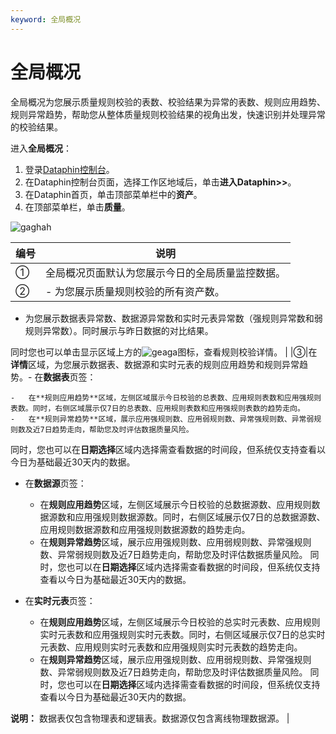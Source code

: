 ```yaml
---
keyword: 全局概况
---
```


# 全局概况

全局概况为您展示质量规则校验的表数、校验结果为异常的表数、规则应用趋势、规则异常趋势，帮助您从整体质量规则校验结果的视角出发，快速识别并处理异常的校验结果。

进入**全局概况**：

1.  登录[Dataphin控制台](https://dataphin.console.aliyun.com/workingArea)。
2.  在Dataphin控制台页面，选择工作区地域后，单击**进入Dataphin\>\>**。
3.  在Dataphin首页，单击顶部菜单栏中的**资产**。
4.  在顶部菜单栏，单击**质量**。

![gaghah](https://static-aliyun-doc.oss-accelerate.aliyuncs.com/assets/img/zh-CN/7831429061/p182164.png)

|编号|说明|
|--|--|
|①|全局概况页面默认为您展示今日的全局质量监控数据。|
|②|-   为您展示质量规则校验的所有资产数。
-   为您展示数据表异常数、数据源异常数和实时元表异常数（强规则异常数和弱规则异常数）。同时展示与昨日数据的对比结果。

同时您也可以单击显示区域上方的![geaga](https://static-aliyun-doc.oss-accelerate.aliyuncs.com/assets/img/zh-CN/4773633061/p175183.png)图标，查看规则校验详情。 |
|③|在**详情**区域，为您展示数据表、数据源和实时元表的规则应用趋势和规则异常趋势。-   在**数据表**页签：

    -   在**规则应用趋势**区域，左侧区域展示今日校验的总表数、应用规则表数和应用强规则表数。同时，右侧区域展示仅7日的总表数、应用规则表数和应用强规则表数的趋势走向。
    -   在**规则异常趋势**区域，展示应用强规则数、应用弱规则数、异常强规则数、异常弱规则数及近7日趋势走向，帮助您及时评估数据质量风险。
同时，您也可以在**日期选择**区域内选择需查看数据的时间段，但系统仅支持查看以今日为基础最近30天内的数据。

-   在**数据源**页签：

    -   在**规则应用趋势**区域，左侧区域展示今日校验的总数据源数、应用规则数据源数和应用强规则数据源数。同时，右侧区域展示仅7日的总数据源数、应用规则数据源数和应用强规则数据源数的趋势走向。
    -   在**规则异常趋势**区域，展示应用强规则数、应用弱规则数、异常强规则数、异常弱规则数及近7日趋势走向，帮助您及时评估数据质量风险。
同时，您也可以在**日期选择**区域内选择需查看数据的时间段，但系统仅支持查看以今日为基础最近30天内的数据。

-   在**实时元表**页签：

    -   在**规则应用趋势**区域，左侧区域展示今日校验的总实时元表数、应用规则实时元表数和应用强规则实时元表数。同时，右侧区域展示仅7日的总实时元表数、应用规则实时元表数和应用强规则实时元表数的趋势走向。
    -   在**规则异常趋势**区域，展示应用强规则数、应用弱规则数、异常强规则数、异常弱规则数及近7日趋势走向，帮助您及时评估数据质量风险。
同时，您也可以在**日期选择**区域内选择需查看数据的时间段，但系统仅支持查看以今日为基础最近30天内的数据。


**说明：** 数据表仅包含物理表和逻辑表。数据源仅包含离线物理数据源。 |

